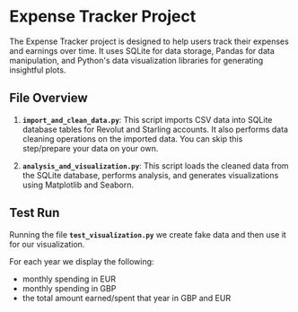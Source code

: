 # Expense Tracker Project

The Expense Tracker project is designed to help users track their expenses and earnings over time. It uses SQLite for data storage, Pandas for data manipulation, and Python's data visualization libraries for generating insightful plots.

## File Overview
1. **`import_and_clean_data.py`**: This script imports CSV data into SQLite database tables for Revolut and Starling accounts. It also performs data cleaning operations on the imported data. You can skip this step/prepare your data on your own.

2. **`analysis_and_visualization.py`**: This script loads the cleaned data from the SQLite database, performs analysis, and generates visualizations using Matplotlib and Seaborn.


## Test Run
Running the file **`test_visualization.py`** we create fake data and then use it for our visualization.

For each year we display the following:
- monthly spending in EUR
- monthly spending in GBP
- the total amount earned/spent that year in GBP and EUR

   
